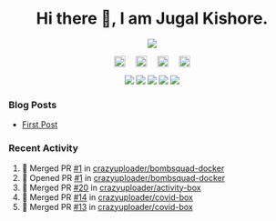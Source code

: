 <h1 align="center">Hi there 👋, I am Jugal Kishore.</h1>
<!--<p align="center"><img src="https://komarev.com/ghpvc/?username=crazyuploader" /></p>-->
<p align="center"><img src="https://readme-stats.jugalkishore.me/api?username=crazyuploader&title_color=333&text_color=777" /></p>
<p align="center">
    <a href="https://dev.to/crazyuploader" target="blank"><img align="center" src="https://cdn.jsdelivr.net/npm/simple-icons@3.0.1/icons/dev-dot-to.svg" alt="Jugal Kishore" height="20" width="20" /></a>&emsp;
    <a href="https://twitter.com/crazyjugal" target="blank"><img align="center" src="https://cdn.jsdelivr.net/npm/simple-icons@3.0.1/icons/twitter.svg" alt="kingokings" height="20" width="20" /></a>&emsp;
    <a href="https://linkedin.com/in/crazyuploader" target="blank"><img align="center" src="https://cdn.jsdelivr.net/npm/simple-icons@3.0.1/icons/linkedin.svg" alt="Jugal Kishore" height="20" width="20" /></a>&emsp;
    <a href="https://facebook.com/profile.php?id=100051213879144" target="blank"><img align="center" src="https://cdn.jsdelivr.net/npm/simple-icons@3.0.1/icons/facebook.svg" alt="Jugal Kishore" height="20" width="20" /></a>
</p>
<p align="center">
    <img src="https://badges.pufler.dev/visits/crazyuploader/crazyuploader?style=flat-square&color=black&logo=github">
    <img src="https://badges.pufler.dev/years/crazyuploader?style=flat-square&color=black&logo=github">
    <img src="https://badges.pufler.dev/repos/crazyuploader?style=flat-square&color=black&logo=github">
    <img src="https://badges.pufler.dev/gists/crazyuploader?style=flat-square&color=black&logo=github">
    <img src="https://badges.pufler.dev/commits/monthly/crazyuploader?style=flat-square&color=black&logo=github">
</p>

### Blog Posts
<!-- BLOG-POST-LIST:START -->
- [First Post](https://jugalkishore.me/posts/first-post/)
<!-- BLOG-POST-LIST:END -->

### Recent Activity

<!--START_SECTION:activity-->
1. 🎉 Merged PR [#1](https://github.com//crazyuploader/bombsquad-docker/pull/1) in [crazyuploader/bombsquad-docker](https://github.com//crazyuploader/bombsquad-docker)
2. 💪 Opened PR [#1](https://github.com//crazyuploader/bombsquad-docker/pull/1) in [crazyuploader/bombsquad-docker](https://github.com//crazyuploader/bombsquad-docker)
3. 🎉 Merged PR [#20](https://github.com//crazyuploader/activity-box/pull/20) in [crazyuploader/activity-box](https://github.com//crazyuploader/activity-box)
4. 🎉 Merged PR [#14](https://github.com//crazyuploader/covid-box/pull/14) in [crazyuploader/covid-box](https://github.com//crazyuploader/covid-box)
5. 🎉 Merged PR [#13](https://github.com//crazyuploader/covid-box/pull/13) in [crazyuploader/covid-box](https://github.com//crazyuploader/covid-box)
<!--END_SECTION:activity-->

<!--<p align="center"><img src="https://quotes-github-readme.vercel.app/api?type=horizontal" /></p>-->
